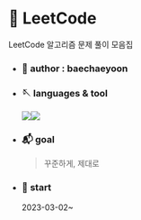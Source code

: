 # 🍔 LeetCode
LeetCode 알고리즘 문제 풀이 모음집

- ### 🧐 author : baechaeyoon

- ### 🪡 languages & tool
  <img src="https://img.shields.io/badge/JAVA-007396?style=for-the-badge&logo=java&logoColor=white"><img src="https://img.shields.io/badge/IntelliJ IDEA-000000?style=for-the-badge&logo=IntelliJ IDEA&logoColor=white">
  
- ### 📬 goal
  > 꾸준하게, 제대로
  
- ### 📒 start
  2023-03-02~
